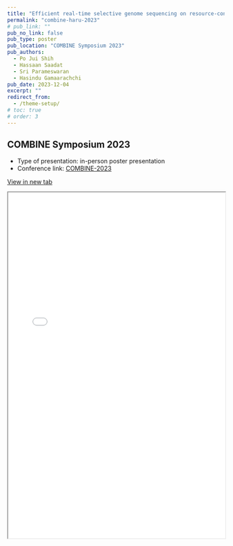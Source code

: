 ```yaml
---
title: "Efficient real-time selective genome sequencing on resource-constrained devices."
permalink: "combine-haru-2023"
# pub_link: ""
pub_no_link: false
pub_type: poster
pub_location: "COMBINE Symposium 2023"
pub_authors:
  - Po Jui Shih
  - Hassaan Saadat
  - Sri Parameswaran
  - Hasindu Gamaarachchi
pub_date: 2023-12-04
excerpt: ""
redirect_from:
  - /theme-setup/
# toc: true
# order: 3
---
```


## COMBINE Symposium 2023

- Type of presentation: in-person poster presentation
- Conference link: [COMBINE-2023](https://www.combine.org.au/symp/symposium-2023/)

<a href="/assets/files/ABACBS_HARU.pdf" target="_blank" class="btn btn--primary" id="embedPDFButton">View in new tab</a>
<iframe src="/assets/files/ABACBS_HARU.pdf" width="100%" height="800px"></iframe>